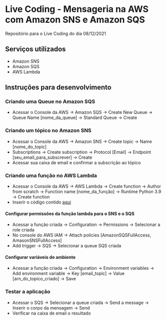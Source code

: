 # Live Coding - Mensageria na AWS com Amazon SNS e Amazon SQS

Repositório para o Live Coding do dia 08/12/2021

## Serviços utilizados

- Amazon SNS
- Amazon SQS
- AWS Lambda

## Instruções para desenvolvimento

### Criando uma Queue no Amazon SQS

- Acessar o Console da AWS -> Amazon SQS -> Create New Queue -> Queue Name [nome_da_queue] -> Standard Queue -> Create

### Criando um tópico no Amazon SNS 

- Acessar o Console da AWS -> Amazon SNS -> Create topic -> Name [nome_do_topic]
- Subscriptions -> Create subscription -> Protocol [Email] -> Endpoint [seu_email_para_subscrever] -> Create
- Acessar sua caixa de email e confirmar a subscrição ao tópico

### Criando uma função no AWS Lambda

- Acessar o Console da AWS -> AWS Lambda -> Create function -> Author from scratch -> Function name [nome_da_função] -> Runtime Python 3.9 -> Create function
- Inserir o código contido [aqui](src/email.py)

#### Configurar permissões da função lambda para o SNS e o SQS

- Acessar a função criada -> Configuration -> Permissions -> Selecionar a role criada
- No console do AWS IAM -> Attach policies [AmazonSQSFullAccess, AmasonSNSFullAccess]
- Add trigger -> SQS -> Selecionar a queue SQS criada

#### Configurar variáveis de ambiente

- Acessar a função criada -> Configuration -> Environment variables -> Add environment variable -> Key [email_topic] -> Value [arn_do_topico_criado] -> Save

### Testar a aplicação

- Acessar o SQS -> Selecionar a queue criada -> Send a message -> Inserir o corpo da mensagem -> Send
- Verificar na caixa de email o resultado

